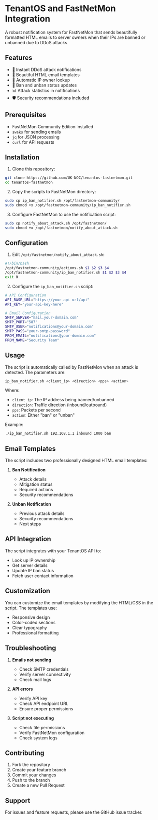 # TenantOS and FastNetMon Integration

A robust notification system for FastNetMon that sends beautifully formatted HTML emails to server owners when their IPs are banned or unbanned due to DDoS attacks.

## Features

- 🚨 Instant DDoS attack notifications
- 📧 Beautiful HTML email templates
- 🔄 Automatic IP owner lookup
- 🔐 Ban and unban status updates
- 📊 Attack statistics in notifications
- 🛡️ Security recommendations included

## Prerequisites

- FastNetMon Community Edition installed
- `swaks` for sending emails
- `jq` for JSON processing
- `curl` for API requests

## Installation

1. Clone this repository:
```bash
git clone https://github.com/UK-NOC/tenantos-fastnetmon.git
cd tenantos-fastnetmon
```

2. Copy the scripts to FastNetMon directory:
```bash
sudo cp ip_ban_notifier.sh /opt/fastnetmon-community/
sudo chmod +x /opt/fastnetmon-community/ip_ban_notifier.sh
```

3. Configure FastNetMon to use the notification script:
```bash
sudo cp notify_about_attack.sh /opt/fastnetmon/
sudo chmod +x /opt/fastnetmon/notify_about_attack.sh
```

## Configuration

1. Edit `/opt/fastnetmon/notify_about_attack.sh`:
```bash
#!/bin/bash
/opt/fastnetmon-community/actions.sh $1 $2 $3 $4
/opt/fastnetmon-community/ip_ban_notifier.sh $1 $2 $3 $4
exit 0
```

2. Configure the `ip_ban_notifier.sh` script:
```bash
# API Configuration
API_BASE_URL="https://your-api-url/api"
API_KEY="your-api-key-here"

# Email Configuration
SMTP_SERVER="mail.your-domain.com"
SMTP_PORT="587"
SMTP_USER="notifications@your-domain.com"
SMTP_PASS="your-smtp-password"
FROM_EMAIL="notifications@your-domain.com"
FROM_NAME="Security Team"
```

## Usage

The script is automatically called by FastNetMon when an attack is detected. The parameters are:

```bash
ip_ban_notifier.sh <client_ip> <direction> <pps> <action>
```

Where:
- `client_ip`: The IP address being banned/unbanned
- `direction`: Traffic direction (inbound/outbound)
- `pps`: Packets per second
- `action`: Either "ban" or "unban"

Example:
```bash
./ip_ban_notifier.sh 192.168.1.1 inbound 1000 ban
```

## Email Templates

The script includes two professionally designed HTML email templates:

1. **Ban Notification**
   - Attack details
   - Mitigation status
   - Required actions
   - Security recommendations

2. **Unban Notification**
   - Previous attack details
   - Security recommendations
   - Next steps

## API Integration

The script integrates with your TenantOS API to:
- Look up IP ownership
- Get server details
- Update IP ban status
- Fetch user contact information

## Customization

You can customize the email templates by modifying the HTML/CSS in the script. The templates use:
- Responsive design
- Color-coded sections
- Clear typography
- Professional formatting

## Troubleshooting

1. **Emails not sending**
   - Check SMTP credentials
   - Verify server connectivity
   - Check mail logs

2. **API errors**
   - Verify API key
   - Check API endpoint URL
   - Ensure proper permissions

3. **Script not executing**
   - Check file permissions
   - Verify FastNetMon configuration
   - Check system logs

## Contributing

1. Fork the repository
2. Create your feature branch
3. Commit your changes
4. Push to the branch
5. Create a new Pull Request





## Support

For issues and feature requests, please use the GitHub issue tracker.
